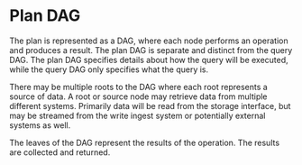 # Plan DAG

The plan is represented as a DAG, where each node performs an operation and produces a result.
The plan DAG is separate and distinct from the query DAG.
The plan DAG specifies details about how the query will be executed, while the query DAG only specifies what the query is.

There may be multiple roots to the DAG where each root represents a source of data.
A root or source node may retrieve data from multiple different systems.
Primarily data will be read from the storage interface, but may be streamed from the write ingest system or potentially external systems as well.

The leaves of the DAG represent the results of the operation.
The results are collected and returned.

